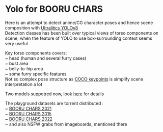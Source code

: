 # Yolo for BOORU CHARS

Here is an attempt to detect anime/CG character poses and hence scene composition with [Ultralitics YOLOv8](https://github.com/ultralytics/ultralytics) <br>
Detection classes has been built over typical views of torso components on scene, when the feature of YOLO to use box-surrounding context seems very useful <br>

Key torso components covers: <br>
~ head (human and several furry cases) <br>
~ bust area <br>
~ belly-to-hip area <br>
~ some furry specific features <br>
Not so complex pose structure as [COCO keypoints](https://cocodataset.org/#keypoints-2020) is simplify scene interpretation a lot <br>

Two models suppotred now, look [here](models/README.md) for details <br>

The playground datasets are torrent distributed : <br>
~ [BOORU CHARS 2021](https://nyaa.si/view/1384820) <br>
~ [BOORU CHARS 2015](https://nyaa.si/view/1468367) <br>
~ [BOORU CHARS 2022](https://nyaa.si/view/1547662) <br>
~ and also NSFW grabs from imageboards, mentioned there
